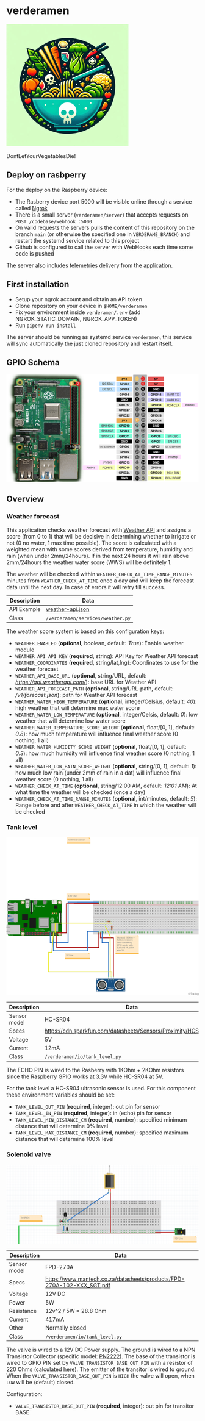 # verderamen

![Alt text](./verderamen.png "Verderamen logo")

DontLetYourVegetablesDie!

## Deploy on rasbperry

For the deploy on the Raspberry device:

- The Rasberry device port 5000 will be visible online through a service called [Ngrok](https://dashboard.ngrok.com/get-started/setup/raspberrypi)
- There is a small server (`verderamen/server`) that accepts requests on `POST /codebase/webhook :5000`
- On valid requests the servers pulls the content of this repository on the branch `main` (or otherwise the specified one in `VERDERAME_BRANCH`) and restart the systemd service related to this project
- Github is configured to call the server with WebHooks each time some code is pushed

The server also includes telemetries delivery from the application.

## First installation

- Setup your ngrok account and obtain an API token
- Clone repository on your device in `$HOME/verderamen`
- Fix your environment inside `verderamen/.env` (add NGROK_STATIC_DOMAIN, NGROK_APP_TOKEN)
- Run `pipenv run install`

The server should be running as systemd service `verderamen`, this service will sync automatically the just cloned repository and restart itself.

## GPIO Schema

![Alt text](./docs/gpio.png "Raspberry GPIO map")

## Overview

### Weather forecast

This application checks weather forecast with [Weather API](https://www.weatherapi.com/api-explorer.aspx#forecast) and assigns a score (from 0 to 1) that will be decisive in determining whether to irrigate or not (0 no water, 1 max time possible). The score is calculated with a weighted mean with some scores derived from temperature, humidity and rain (when under 2mm/24hours). If in the next 24 hours it will rain above 2mm/24hours the weather water score (WWS) will be definitely 1.

The weather will be checked within `WEATHER_CHECK_AT_TIME_RANGE_MINUTES` minutes from `WEATHER_CHECK_AT_TIME` once a day and will keep the forecast data until the next day. In case of errors it will retry till success.

| Description  | Data |
|--------------|------|
| API Example     |  [weather-api.json](/docs/weather-api.json)   |
| Class     |   `/verderamen/services/weather.py`   |

The weather score system is based on this configuration keys:

- `WEATHER_ENABLED` (**optional**, boolean, default: *True*): Enable weather module
- `WEATHER_API_API_KEY` (**required**, string): API Key for Weather API forecast
- `WEATHER_COORDINATES` (**required**, string/lat,lng): Coordinates to use for the weather forecast
- `WEATHER_API_BASE_URL` (**optional**, string/URL, default: *https://api.weatherapi.com/*): base URL for Weather API
- `WEATHER_API_FORECAST_PATH` (**optional**, string/URL-path, default: */v1/forecast.json*): path for Weather API forecast
- `WEATHER_WATER_HIGH_TEMPERATURE` (**optional**, integer/Celsius, default: *40*): high weather that will determine max water score
- `WEATHER_WATER_LOW_TEMPERATURE` (**optional**, integer/Celsis, default: *0*): low weather that will determine low water score
- `WEATHER_WATER_TEMPERATURE_SCORE_WEIGHT` (**optional**, float/[0, 1], default: *0.8*): how much temperature will influence final weather score (0 nothing, 1 all)
- `WEATHER_WATER_HUMIDITY_SCORE_WEIGHT` (**optional**, float/[0, 1], default: *0.3*): how much humidity will influence final weather score (0 nothing, 1 all)
- `WEATHER_WATER_LOW_RAIN_SCORE_WEIGHT` (**optional**, string/[0, 1], default: *1*):  how much low rain (under 2mm of rain in a dat) will influence final weather score (0 nothing, 1 all)
- `WEATHER_CHECK_AT_TIME` (**optional**, string/12:00 AM, default: *12:01 AM*): At what time the weather will be checked (once a day)
- `WEATHER_CHECK_AT_TIME_RANGE_MINUTES` (**optional**, int/minutes, default: *5*): Range before and after `WEATHER_CHECK_AT_TIME` in which the weather will be checked

### Tank level

![Alt text](./docs/tank.png "Tank GPIO")

| Description  | Data |
|--------------|------|
| Sensor model |  HC-SR04    |
| Specs        | https://cdn.sparkfun.com/datasheets/Sensors/Proximity/HCSR04.pdf     |
| Voltage      |   5V   |
| Current     |   12mA   |
| Class     |   `/verderamen/io/tank_level.py`   |

The ECHO PIN is wired to the Rasberry with 1KOhm + 2KOhm resistors since the Raspberry GPIO works at 3.3V while HC-SR04 at 5V.

For the tank level a HC-SR04 ultrasonic sensor is used. For this component these environment variables should be set:

- `TANK_LEVEL_OUT_PIN` (**required**, integer): out pin for sensor
- `TANK_LEVEL_IN_PIN` (**required**, integer): in (echo) pin for sensor
- `TANK_LEVEL_MIN_DISTANCE_CM` (**required**, number): specified minimum distance that will determine 0% level
- `TANK_LEVEL_MAX_DISTANCE_CM` (**required**, number): specified maximum distance that will determine 100% level

### Solenoid valve

![alt text](./docs/valve.png)

| Description  | Data |
|--------------|------|
| Sensor model |  FPD-270A    |
| Specs        | https://www.mantech.co.za/datasheets/products/FPD-270A-102-XXX_SGT.pdf     |
| Voltage      |   12V DC   |
| Power      |   5W   |
| Resistance      |   12v^2 / 5W = 28.8 Ohm   |
| Current     |   417mA   |
| Other     |   Normally closed   |
| Class     |   `/verderamen/io/tank_level.py`   |


The valve is wired to a 12V DC Power supply. The ground is wired to a NPN Transistor Collector (specific model: [PN2222](https://users.ece.utexas.edu/~valvano/Datasheets/PN2222-D.pdf)). The base of the transistor is wired to GPIO PIN set by `VALVE_TRANSISTOR_BASE_OUT_PIN` with a resistor of 220 Ohms (calculated [here](https://guitarscience.net/calcs/ceswtch.htm)). The emitter of the transitor is wired to ground. When the `VALVE_TRANSISTOR_BASE_OUT_PIN` is `HIGH` the valve will open, when `LOW` will be (default) closed.

Configuration:

- `VALVE_TRANSISTOR_BASE_OUT_PIN` (**required**, integer): out pin for transitor BASE
